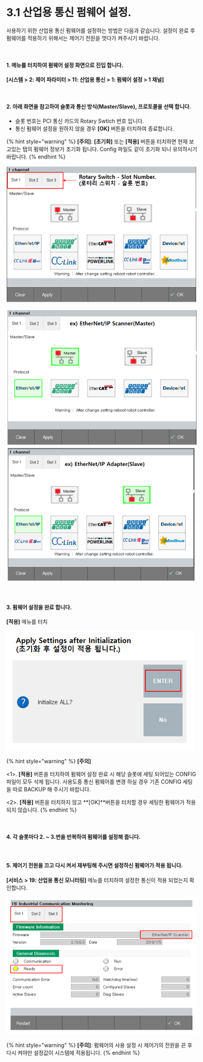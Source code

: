 ﻿# 3.1 산업용 통신 펌웨어 설정.

사용하기 위한 산업용 통신 펌웨어를 설정하는 방법은 다음과 같습니다. 설정이 완료 후 펌웨어를 적용하기 위해서는 제어기 전원을 껏다가 켜주시기 바랍니다.

<br>

#### 1. 메뉴를 터치하여 펌웨어 설정 화면으로 진입 합니다.
**\[시스템 > 2: 제어 파라미터 > 11: 산업용 통신 > 1: 펌웨어 설정 > 1 채널]** 


<br>

#### 2. 아래 화면을 참고하여 슬롯과 통신 방식(Master/Slave), 프로토콜을 선택 합니다.
   * 슬롯 번호는 PCI 통신 카드의 Rotary Swtich 번호 입니다.
   * 통신 펌웨어 설정을 원하지 않을 경우 **\[OK]** 버튼을 터치하여 종료합니다.

{% hint style="warning" %}
**\[주의]**: **\[초기화]** 또는 **\[적용]** 버튼을 터치하면 현재 보고있는 탭의 펌웨어 정보가 초기화 됩니다. Config 파일도 같이 초기화 되니 유의하시기 바랍니다.
{% endhint %}

![[그림 3.1-1 산업용 통신 설정 화면]](<../_assets/3-Settings-Industrial-Communication/3.1-Setting-Firmware/image_1.png>)

![[그림 3.1-2 산업용 통신 설정 화면(master)]](<../_assets/3-Settings-Industrial-Communication/3.1-Setting-Firmware/image_2.png>) ![[그림 3.1-3 산업용 통신 설정 화면(Slave)]](<../_assets/3-Settings-Industrial-Communication/3.1-Setting-Firmware/image_3.png>)

<br>

#### 3. 펌웨어 설정을 완료 합니다.
**\[적용]** 메뉴를 터치

![[그림 3.1-4 산업용 통신 설정 화면]](<../_assets/3-Settings-Industrial-Communication/3.1-Setting-Firmware/image_4.png>)

{% hint style="warning" %}
**\[주의]**

<1>. **\[적용]** 버튼을 터치하여 펌웨어 설정 완료 시 해당 슬롯에 세팅 되어있는 CONFIG 파일이 모두 삭제 됩니다. 사용도중 통신 펌웨어를 변경 하실 경우 기존 CONFIG 세팅을 따로 BACKUP 해 주시기 바랍니다.

<2>. **\[적용]** 버튼을 터치하지 않고 **\[OK]**버튼을 터치할 경우 세팅한 펌웨어가 적용되지 않습니다.
{% endhint %}

<br>

#### 4. 각 슬롯마다 2. \~ 3.번을 반복하여 펌웨어를 설정해 줍니다.

<br>

#### 5. 제어기 전원을 끄고 다시 켜서 재부팅해 주시면 설정하신 펌웨어가 적용 됩니다.
**\[서비스 > 19: 산업용 통신 모니터링]** 메뉴를 터치하여 설정한 통신이 적용 되었는지 확인합니다.

![[그림 3.1-5 산업용 통신 설정 화면]](<../_assets/3-Settings-Industrial-Communication/3.1-Setting-Firmware/image_5.png>)



{% hint style="warning" %}
**\[주의]**: 펌웨어의 사용 설정 시 제어기의 전원을 끈 후 다시 켜야만 설정값이 시스템에 적용됩니다.
{% endhint %}
